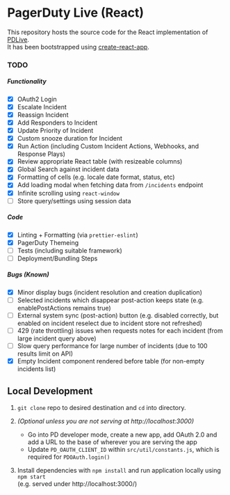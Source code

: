# PagerDuty Live (React)

This repository hosts the source code for the React implementation of [PDLive](https://github.com/martindstone/PDlive).  
It has been bootstrapped using [create-react-app](https://github.com/facebook/create-react-app).

### TODO

##### Functionality

- [x] OAuth2 Login
- [x] Escalate Incident
- [x] Reassign Incident
- [x] Add Responders to Incident
- [x] Update Priority of Incident
- [x] Custom snooze duration for Incident
- [x] Run Action (including Custom Incident Actions, Webhooks, and Response Plays)
- [x] Review appropriate React table (with resizeable columns)
- [x] Global Search against incident data
- [x] Formatting of cells (e.g. locale date format, status, etc)
- [x] Add loading modal when fetching data from `/incidents` endpoint
- [x] Infinite scrolling using `react-window`
- [ ] Store query/settings using session data

##### Code

- [x] Linting + Formatting (via `prettier-eslint`)
- [x] PagerDuty Themeing
- [ ] Tests (including suitable framework)
- [ ] Deployment/Bundling Steps

##### Bugs (Known)

- [x] Minor display bugs (incident resolution and creation duplication)
- [ ] Selected incidents which disappear post-action keeps state (e.g. enablePostActions remains true)
- [ ] External system sync (post-action) button (e.g. disabled correctly, but enabled on incident reselect due to incident store not refreshed)
- [ ] 429 (rate throttling) issues when requests notes for each incident (from large incident query above)
- [ ] Slow query performance for large number of incidents (due to 100 results limit on API)
- [x] Empty Incident component rendered before table (for non-empty incidents list)

## Local Development

1. `git clone` repo to desired destination and `cd` into directory.

2. _(Optional unless you are not serving at http://localhost:3000)_

   - Go into PD developer mode, create a new app, add OAuth 2.0 and add a URL to the base of wherever you are serving the app
   - Update `PD_OAUTH_CLIENT_ID` within `src/util/constants.js`, which is required for `PDOAuth.login()`

3. Install dependencies with `npm install` and run application locally using `npm start`  
   (e.g. served under http://localhost:3000/)
